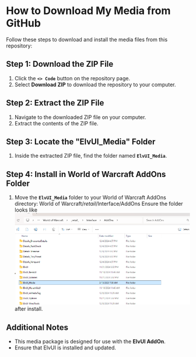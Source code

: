 # How to Download My Media from GitHub

Follow these steps to download and install the media files from this repository:

## Step 1: Download the ZIP File
1. Click the **`<> Code`** button on the repository page.
2. Select **Download ZIP** to download the repository to your computer.

## Step 2: Extract the ZIP File
1. Navigate to the downloaded ZIP file on your computer.
2. Extract the contents of the ZIP file.

## Step 3: Locate the "ElvUI_Media" Folder
1. Inside the extracted ZIP file, find the folder named **`ElvUI_Media`**.

## Step 4: Install in World of Warcraft AddOns Folder
1. Move the **`ElvUI_Media`** folder to your World of Warcraft AddOns directory: World of Warcraft/_retail_/Interface/AddOns
Ensure the folder looks like ![This](Images/AddOns_Folder.png) after install.

 
## Additional Notes
- This media package is designed for use with the **ElvUI AddOn**.
- Ensure that ElvUI is installed and updated.
